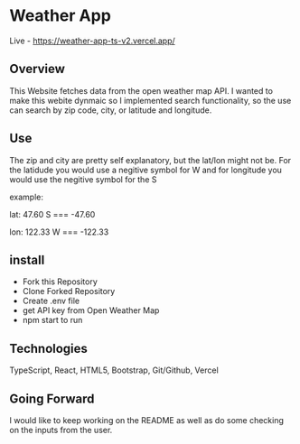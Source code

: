 # Weather App

Live - https://weather-app-ts-v2.vercel.app/

## Overview

This Website fetches data from the open weather map API. I wanted to make this webite dynmaic so I implemented search functionality, so the use can search by zip code, city, or latitude and longitude.

## Use

The zip and city are pretty self explanatory, but the lat/lon might not be. For the latidude you would use a negitive symbol for W and for longitude you would use the negitive symbol for the S

example:

lat: 47.60 S === -47.60

lon: 122.33 W === -122.33

## install

- Fork this Repository
- Clone Forked Repository
- Create .env file
- get API key from Open Weather Map
- npm start to run

## Technologies

TypeScript, React, HTML5, Bootstrap, Git/Github, Vercel

## Going Forward

I would like to keep working on the README as well as do some checking on the inputs from the user.
